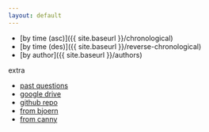 ```yaml
---
layout: default
---
```


- [by time (asc)]({{ site.baseurl }}/chronological)
- [by time (des)]({{ site.baseurl }}/reverse-chronological)
- [by author]({{ site.baseurl }}/authors)

extra

- [past questions](https://www2.eecs.berkeley.edu/Grads/CS/Prelims/hciqu.html)
- [google drive](https://drive.google.com/drive/u/2/folders/0B76vkOGLgqvjcGVWWmZNS0NFeE0)
- [github repo](https://github.com/jeremywrnr/hci-prelims)
- [from bjoern](http://people.eecs.berkeley.edu/~bjoern/prelims)
- [from canny](https://people.eecs.berkeley.edu/~jfc/hci-prelim-syllabus.html)

<!--todos-->
<!--- [by topic]({{ site.baseurl }}/topics)-->
<!--- [by publisher]({{ site.baseurl }}/publishers)-->
<!--other more interesting groupings-->

